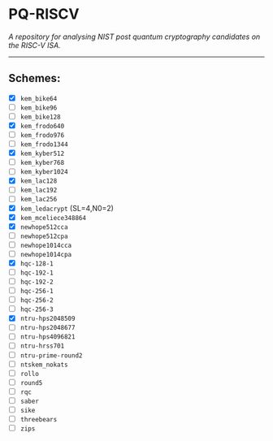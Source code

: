 
# PQ-RISCV

*A repository for analysing NIST post quantum cryptography candidates
on the RISC-V ISA.*

---

## Schemes:

- [X] `kem_bike64`
- [ ] `kem_bike96`
- [ ] `kem_bike128`
- [X] `kem_frodo640`
- [ ] `kem_frodo976`
- [ ] `kem_frodo1344`
- [X] `kem_kyber512`
- [ ] `kem_kyber768`
- [ ] `kem_kyber1024`
- [X] `kem_lac128`
- [ ] `kem_lac192`
- [ ] `kem_lac256`
- [X] `kem_ledacrypt` (SL=4,N0=2)
- [X] `kem_mceliece348864`
- [X] `newhope512cca`
- [ ] `newhope512cpa`
- [ ] `newhope1014cca`
- [ ] `newhope1014cpa`
- [X] `hqc-128-1`
- [ ] `hqc-192-1`
- [ ] `hqc-192-2`
- [ ] `hqc-256-1`
- [ ] `hqc-256-2`
- [ ] `hqc-256-3`
- [X] `ntru-hps2048509`
- [ ] `ntru-hps2048677`
- [ ] `ntru-hps4096821`
- [ ] `ntru-hrss701`
- [ ] `ntru-prime-round2`
- [ ] `ntskem_nokats`
- [ ] `rollo`
- [ ] `round5`
- [ ] `rqc`
- [ ] `saber`
- [ ] `sike`
- [ ] `threebears`
- [ ] `zips`
